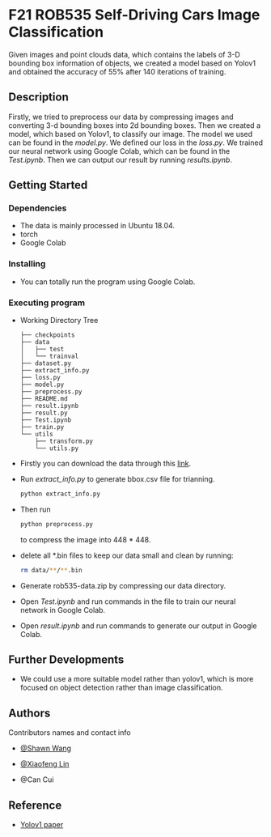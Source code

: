 # F21 ROB535 Self-Driving Cars Image Classification

Given images and point clouds data, which contains the labels of 3-D bounding box information of objects, we created a model based on Yolov1 and obtained the accuracy of 55% after 140 iterations of training.

## Description

Firstly, we tried to preprocess our data by compressing images and converting 3-d bounding boxes into 2d bounding boxes. Then we created a model, which based on Yolov1, to classify our image.  The model we used can be found in the *model.py*. We defined our loss in the *loss.py*. We trained our neural network using Google Colab, which can be found in the *Test.ipynb*. Then we can output our result by running *results.ipynb*.

## Getting Started

### Dependencies

* The data is mainly processed in Ubuntu 18.04.
* torch
* Google Colab

### Installing

* You can totally run the program using Google Colab.

### Executing program

* Working Directory Tree

  ```
  ├── checkpoints
  ├── data
  │   ├── test
  │   └── trainval
  ├── dataset.py
  ├── extract_info.py
  ├── loss.py
  ├── model.py
  ├── preprocess.py
  ├── README.md
  ├── result.ipynb
  ├── result.py
  ├── Test.ipynb
  ├── train.py
  └── utils
      ├── transform.py
      └── utils.py
  ```

- Firstly you can download the data through this [link](https://drive.google.com/drive/folders/15LPTXADcZGv0ZE262yqdwFHDTnP_R_Bx). 
- Run *extract_info.py* to generate bbox.csv file for trianning.

	```bash
	python extract_info.py
	```

- Then run

  ```bash
  python preprocess.py
  ```

  to compress the image into 448 * 448.

* delete all *.bin files to keep our data small and clean by running:

  ```bash
  rm data/**/**.bin
  ```

* Generate rob535-data.zip by compressing our data directory.

* Open *Test.ipynb*  and run commands in the file to train our neural network in Google Colab.

* Open *result.ipynb*  and run commands to generate our output in Google Colab.

## Further Developments

- We could use a more suitable model rather than yolov1, which is more focused on object detection rather than image classification.


## Authors

Contributors names and contact info

- [@Shawn Wang](https://github.com/ShawnKing98)

- [@Xiaofeng Lin](https://github.com/potBagMeat)
- @Can Cui

## Reference

- [Yolov1 paper](https://arxiv.org/abs/1506.02640)

